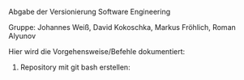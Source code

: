 Abgabe der Versionierung Software Engineering

Gruppe: Johannes Weiß, David Kokoschka, Markus Fröhlich, Roman Alyunov

Hier wird die Vorgehensweise/Befehle dokumentiert:
1. Repository mit git bash erstellen:
	